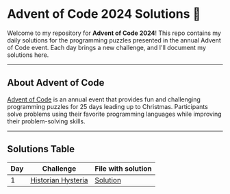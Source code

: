 # Advent of Code 2024 Solutions 🎄

Welcome to my repository for **Advent of Code 2024**! This repo contains my daily solutions for the programming puzzles presented in the annual Advent of Code event. Each day brings a new challenge, and I'll document my solutions here.

---

## About Advent of Code

[Advent of Code](https://adventofcode.com/) is an annual event that provides fun and challenging programming puzzles for 25 days leading up to Christmas. Participants solve problems using their favorite programming languages while improving their problem-solving skills.

---

## Solutions Table

| Day | Challenge                                                 | File with solution         |
|-----|-----------------------------------------------------------|----------------------------|
| 1   | [Historian Hysteria](https://adventofcode.com/2024/day/1) | [Solution](01/solution.go) |
